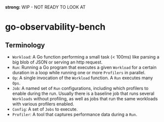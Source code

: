 **strong:** WIP - NOT READY TO LOOK AT

# go-observability-bench

## Terminology

- `Workload`: A Go function performing a small task (< 100ms) like parsing a big blob of JSON or serving an http request.
- `Run`: Running a Go program that executes a given `Workload` for a certain duration in a loop while running one or more `Profilers` in parallel.
- `Op`: A single invocation of the `Workload` function. A `Run` executes many `Ops`.
- `Job`: A named set of `Run` configurations, including which profilers to enable during the run. Usually there is a baseline job that runs several `Workloads` without profiling, as well as jobs that run the same workloads with various profilers enabled.
- `Config`: A set of `Jobs` to execute.
- `Profiler`: A tool that captures performance data during a `Run`.

